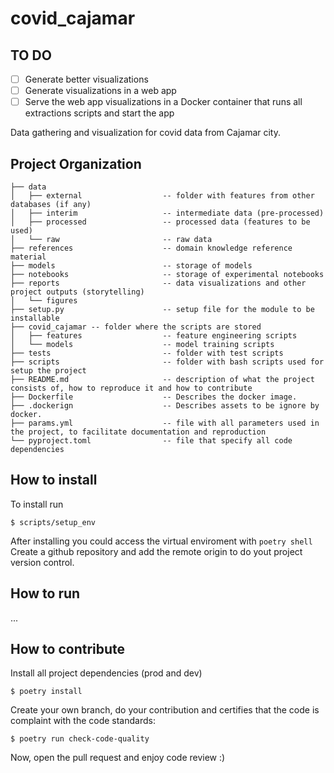 covid_cajamar
==============================

## TO DO
- [ ] Generate better visualizations
- [ ] Generate visualizations in a web app
- [ ] Serve the web app visualizations in a Docker container
that runs all extractions scripts and start the app

Data gathering and visualization for covid data from Cajamar city.

Project Organization
------------
```
├── data
│   ├── external                  -- folder with features from other databases (if any)
│   ├── interim                   -- intermediate data (pre-processed)
│   ├── processed                 -- processed data (features to be used)
│   └── raw                       -- raw data
├── references                    -- domain knowledge reference material
├── models                        -- storage of models
├── notebooks                     -- storage of experimental notebooks
├── reports                       -- data visualizations and other project outputs (storytelling)
│   └── figures
├── setup.py                      -- setup file for the module to be installable
├── covid_cajamar -- folder where the scripts are stored
│   ├── features                  -- feature engineering scripts
│   └── models                    -- model training scripts
├── tests                         -- folder with test scripts
├── scripts                       -- folder with bash scripts used for setup the project
├── README.md                     -- description of what the project consists of, how to reproduce it and how to contribute
├── Dockerfile                    -- Describes the docker image.
├── .dockerign                    -- Describes assets to be ignore by docker.
├── params.yml                    -- file with all parameters used in the project, to facilitate documentation and reproduction
└── pyproject.toml                -- file that specify all code dependencies
```

## How to install
To install run
```
$ scripts/setup_env
```
After installing you could access the virtual enviroment with `poetry shell` \
Create a github repository and add the remote origin to do yout project version control.

## How to run
...

## How to contribute
Install all project dependencies (prod and dev)
```
$ poetry install
```

Create your own branch, do your contribution and certifies that the code is complaint with the code standards:
```
$ poetry run check-code-quality
```
Now, open the pull request and enjoy code review :)
